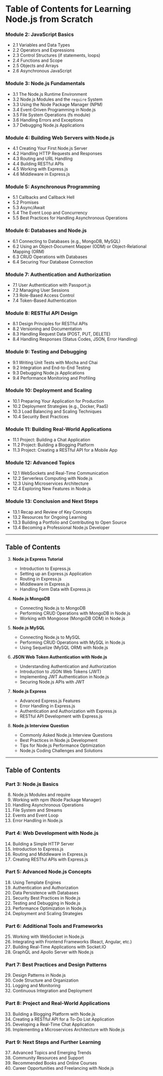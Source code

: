 
# Table of Contents for Learning Node.js from Scratch

### Module 2: JavaScript Basics

- 2.1 Variables and Data Types
- 2.2 Operators and Expressions
- 2.3 Control Structures (if statements, loops)
- 2.4 Functions and Scope
- 2.5 Objects and Arrays
- 2.6 Asynchronous JavaScript

### Module 3: Node.js Fundamentals
- 3.1 The Node.js Runtime Environment
- 3.2 Node.js Modules and the `require` System
- 3.3 Using the Node Package Manager (NPM)
- 3.4 Event-Driven Programming in Node.js
- 3.5 File System Operations (fs module)
- 3.6 Handling Errors and Exceptions
- 3.7 Debugging Node.js Applications

### Module 4: Building Web Servers with Node.js
- 4.1 Creating Your First Node.js Server
- 4.2 Handling HTTP Requests and Responses
- 4.3 Routing and URL Handling
- 4.4 Building RESTful APIs
- 4.5 Working with Express.js
- 4.6 Middleware in Express.js

### Module 5: Asynchronous Programming
- 5.1 Callbacks and Callback Hell
- 5.2 Promises
- 5.3 Async/Await
- 5.4 The Event Loop and Concurrency
- 5.5 Best Practices for Handling Asynchronous Operations

### Module 6: Databases and Node.js
- 6.1 Connecting to Databases (e.g., MongoDB, MySQL)
- 6.2 Using an Object-Document Mapper (ODM) or Object-Relational Mapping (ORM)
- 6.3 CRUD Operations with Databases
- 6.4 Securing Your Database Connection

### Module 7: Authentication and Authorization
- 7.1 User Authentication with Passport.js
- 7.2 Managing User Sessions
- 7.3 Role-Based Access Control
- 7.4 Token-Based Authentication

### Module 8: RESTful API Design
- 8.1 Design Principles for RESTful APIs
- 8.2 Versioning and Documentation
- 8.3 Handling Request Data (POST, PUT, DELETE)
- 8.4 Handling Responses (Status Codes, JSON, Error Handling)

### Module 9: Testing and Debugging
- 9.1 Writing Unit Tests with Mocha and Chai
- 9.2 Integration and End-to-End Testing
- 9.3 Debugging Node.js Applications
- 9.4 Performance Monitoring and Profiling

### Module 10: Deployment and Scaling
- 10.1 Preparing Your Application for Production
- 10.2 Deployment Strategies (e.g., Docker, PaaS)
- 10.3 Load Balancing and Scaling Techniques
- 10.4 Security Best Practices

### Module 11: Building Real-World Applications
- 11.1 Project: Building a Chat Application
- 11.2 Project: Building a Blogging Platform
- 11.3 Project: Creating a RESTful API for a Mobile App

### Module 12: Advanced Topics
- 12.1 WebSockets and Real-Time Communication
- 12.2 Serverless Computing with Node.js
- 12.3 Using Microservices Architecture
- 12.4 Exploring New Features in Node.js

### Module 13: Conclusion and Next Steps
- 13.1 Recap and Review of Key Concepts
- 13.2 Resources for Ongoing Learning
- 13.3 Building a Portfolio and Contributing to Open Source
- 13.4 Becoming a Professional Node.js Developer

---

## Table of Contents

3. **Node.js Express Tutorial**
   - Introduction to Express.js
   - Setting up an Express.js Application
   - Routing in Express.js
   - Middleware in Express.js
   - Handling Form Data with Express.js

4. **Node.js MongoDB**
   - Connecting Node.js to MongoDB
   - Performing CRUD Operations with MongoDB in Node.js
   - Working with Mongoose (MongoDB ODM) in Node.js

5. **Node.js MySQL**
   - Connecting Node.js to MySQL
   - Performing CRUD Operations with MySQL in Node.js
   - Using Sequelize (MySQL ORM) with Node.js

6. **JSON Web Token Authentication with Node.js**
   - Understanding Authentication and Authorization
   - Introduction to JSON Web Tokens (JWT)
   - Implementing JWT Authentication in Node.js
   - Securing Node.js APIs with JWT

7. **Node.js Express**
   - Advanced Express.js Features
   - Error Handling in Express.js
   - Authentication and Authorization with Express.js
   - RESTful API Development with Express.js

8. **Node.js Interview Question**
   - Commonly Asked Node.js Interview Questions
   - Best Practices in Node.js Development
   - Tips for Node.js Performance Optimization
   - Node.js Coding Challenges and Solutions

---

## Table of Contents

### **Part 3: Node.js Basics**
8. Node.js Modules and require
9. Working with npm (Node Package Manager)
10. Handling Asynchronous Operations
11. File System and Streams
12. Events and Event Loop
13. Error Handling in Node.js

### **Part 4: Web Development with Node.js**
14. Building a Simple HTTP Server
15. Introduction to Express.js
16. Routing and Middleware in Express.js
17. Creating RESTful APIs with Express.js

### **Part 5: Advanced Node.js Concepts**
18. Using Template Engines
19. Authentication and Authorization
20. Data Persistence with Databases
21. Security Best Practices in Node.js
22. Testing and Debugging in Node.js
23. Performance Optimization in Node.js
24. Deployment and Scaling Strategies

### **Part 6: Additional Tools and Frameworks**
25. Working with WebSocket in Node.js
26. Integrating with Frontend Frameworks (React, Angular, etc.)
27. Building Real-Time Applications with Socket.IO
28. GraphQL and Apollo Server with Node.js

### **Part 7: Best Practices and Design Patterns**
29. Design Patterns in Node.js
30. Code Structure and Organization
31. Logging and Monitoring
32. Continuous Integration and Deployment

### **Part 8: Project and Real-World Applications**
33. Building a Blogging Platform with Node.js
34. Creating a RESTful API for a To-Do List Application
35. Developing a Real-Time Chat Application
36. Implementing a Microservices Architecture with Node.js

### **Part 9: Next Steps and Further Learning**
37. Advanced Topics and Emerging Trends
38. Community Resources and Support
39. Recommended Books and Online Courses
40. Career Opportunities and Freelancing with Node.js


